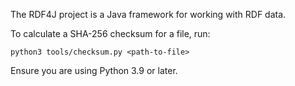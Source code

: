 The RDF4J project is a Java framework for working with RDF data.

To calculate a SHA-256 checksum for a file, run:

```
python3 tools/checksum.py <path-to-file>
```

Ensure you are using Python 3.9 or later.
